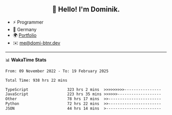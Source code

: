 <h2 align="center">👋 Hello! I'm Dominik.</h2>

- ⚡ Programmer
- 📍 Germany
- 🌍 [Portfolio](https://domi-btnr.dev)
- ✉️ [me@domi-btnr.dev](mailto://me@domi-btnr.dev)

---
📊 **WakaTime Stats**
<!--START_SECTION:waka-->

```txt
From: 09 November 2022 - To: 19 February 2025

Total Time: 938 hrs 22 mins

TypeScript                 323 hrs 2 mins  >>>>>>>>>----------------   34.43 %
JavaScript                 223 hrs 35 mins >>>>>>-------------------   23.83 %
Other                      78 hrs 17 mins  >>-----------------------   08.34 %
Python                     72 hrs 22 mins  >>-----------------------   07.71 %
JSON                       44 hrs 14 mins  >------------------------   04.72 %
```

<!--END_SECTION:waka-->

